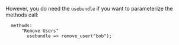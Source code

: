 However, you do need the `usebundle` if you want to parameterize the methods call:

```cfengine3
  methods:                                                                                                                             
      "Remove Users"                                                                                                                   
        usebundle => remove_user("bob");           
```
